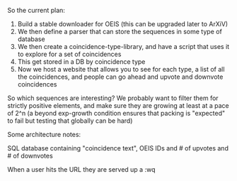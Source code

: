So the current plan:


1. Build a stable downloader for OEIS (this can be upgraded later to ArXiV)
2. We then define a parser that can store the sequences in some type of database
3. We then create a coincidence-type-library, and have a script that uses it to explore for a set of coincidences 
4. This get stored in a DB by coincidence type 
5. Now we host a website that allows you to see for each type, a list of all the coincidences, and people can go ahead and upvote and downvote coincidences

So which sequences are interesting? We probably want to filter them for strictly positive elements, and make sure they are growing at least at a pace of 2^n (a beyond exp-growth condition ensures that packing is "expected" to fail but testing that globally can be hard)

Some architecture notes:

SQL database containing "coincidence text", OEIS IDs and # of upvotes and # of downvotes 

When a user hits the URL they are served up a :wq

